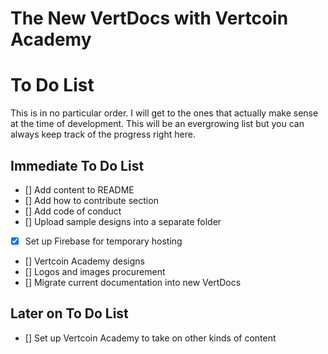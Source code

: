 # The New VertDocs with Vertcoin Academy


# To Do List
This is in no particular order. I will get to the ones that actually make sense at the time of development. This will be an evergrowing list but you can always keep track of the progress right here.

## Immediate To Do List
- [] Add content to README
- [] Add how to contribute section
- [] Add code of conduct
- [] Upload sample designs into a separate folder
- [x] Set up Firebase for temporary hosting
- [] Vertcoin Academy designs
- [] Logos and images procurement
- [] Migrate current documentation into new VertDocs


## Later on To Do List
- [] Set up Vertcoin Academy to take on other kinds of content

